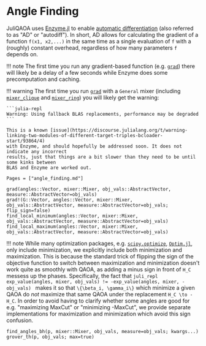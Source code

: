 # Angle Finding

JuliQAOA uses [Enzyme.jl](https://enzyme.mit.edu/julia/stable/) to enable 
[automatic differentiation](https://en.wikipedia.org/wiki/Automatic_differentiation) (also 
referred to as "AD" or "autodiff"). In short, AD allows for calculating the gradient of a
function `f(x1, x2,...)` in the same time as a single evaluation of `f` with a (roughly) 
constant overhead, regardless of how many parameters `f` depends on.

!!! note
    The first time you run any gradient-based function (e.g. [`grad`](@ref)) there will
    likely be a delay of a few seconds while Enzyme does some precomputation and caching.

!!! warning
    The first time you run [`grad`](@ref) with a `General` mixer (including 
    [`mixer_clique`](@ref) and [`mixer_ring`](@ref)) you will likely get the warning:

    ```julia-repl
    Warning: Using fallback BLAS replacements, performance may be degraded
    ```

    This is a known [issue](https://discourse.julialang.org/t/warning-linking-two-modules-of-different-target-triples-bcloader-start/93864/4)
    with Enzyme, and should hopefully be addressed soon. It does not indicate any incorrect
    results, just that things are a bit slower than they need to be until some kinks between
    BLAS and Enzyme are worked out.

```@index
Pages = ["angle_finding.md"]
```

```@docs
grad(angles::Vector, mixer::Mixer, obj_vals::AbstractVector, measure::AbstractVector=obj_vals)
grad!(G::Vector, angles::Vector, mixer::Mixer, obj_vals::AbstractVector, measure::AbstractVector=obj_vals; flip_sign=false)
find_local_minimum(angles::Vector, mixer::Mixer, obj_vals::AbstractVector, measure::AbstractVector=obj_vals)
find_local_maximum(angles::Vector, mixer::Mixer, obj_vals::AbstractVector, measure::AbstractVector=obj_vals)
```
!!! note
    While many optimization packages, e.g. 
    [`scipy.optimize`](https://docs.scipy.org/doc/scipy/reference/optimize.html), 
    [`Optim.jl`](https://julianlsolvers.github.io/Optim.jl/stable/), only include 
    minimization, we explicitly include both minimization and maximization. This is because 
    the standard trick of flipping the sign of the objective function to switch between 
    maximization and minimization doesn't work quite as smoothly with QAOA, as adding a 
    minus sign in front of ``H_C`` messess up the phases. Specifically, the fact that
    ```juli_repl
    exp_value(angles, mixer, obj_vals) != -exp_value(angles, mixer, -obj_vals)
    ```
    makes it so that ``\{\beta_i, \gamma_i\}`` which minimize a given QAOA do *not* maximize 
    that same QAOA under the replacement ``H_C \to -H_C``. In order to avoid having to 
    clarify whether some angles are good for e.g. "maximizing MaxCut" or 
    "minimizing -MaxCut", we provide separate implementations for maximization and 
    minimization which avoid this sign confusion.

```@docs
find_angles_bh(p, mixer::Mixer, obj_vals, measure=obj_vals; kwargs...)
grover_th(p, obj_vals; max=true)
```